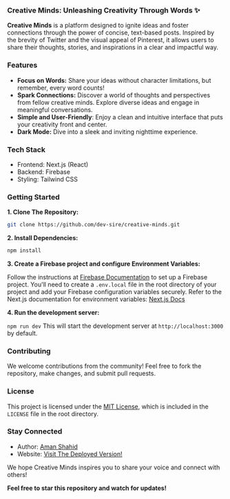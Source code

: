 ### Creative Minds: Unleashing Creativity Through Words ✨
**Creative Minds** is a platform designed to ignite ideas and foster connections through the power of concise, text-based posts. Inspired by the brevity of Twitter and the visual appeal of Pinterest, it allows users to share their thoughts, stories, and inspirations in a clear and impactful way.
### Features

- **Focus on Words:** Share your ideas without character limitations, but remember, every word counts!
- **Spark Connections:** Discover a world of thoughts and perspectives from fellow creative minds. Explore diverse ideas and engage in meaningful conversations.
- **Simple and User-Friendly**: Enjoy a clean and intuitive interface that puts your creativity front and center.
- **Dark Mode:** Dive into a sleek and inviting nighttime experience.
### Tech Stack

- Frontend: Next.js (React)
- Backend: Firebase
- Styling: Tailwind CSS

### Getting Started

**1. Clone The Repository:**
```Bash
git clone https://github.com/dev-sire/creative-minds.git
```
**2. Install Dependencies:**

```bash
npm install
``` 

**3. Create a Firebase project and configure Environment Variables:**     
 
Follow the instructions at [Firebase Documentation](https://firebase.google.com/docs/projects/api/workflow_set-up-and-manage-project ) to set up a Firebase project. You'll need to create a `.env.local` file in the root directory of your project and add your Firebase configuration variables securely. Refer to the Next.js documentation for environment variables: [Next.js Docs](https://nextjs.org/docs/pages/building-your-application/configuring/environment-variables.)

**4. Run the development server:**   

`npm run dev` This will start the development server at `http://localhost:3000` by default. 

### Contributing

We welcome contributions from the community! Feel free to fork the repository, make changes, and submit pull requests.

### License

This project is licensed under the [MIT License](https://opensource.org/license/mit), which is included in the `LICENSE` file in the root directory.

### Stay Connected

- Author: [Aman Shahid](www.linkedin.com/in/aman-shahid-32708a2b7)
- Website: [Visit The Deployed Version!](https://creativeminds-devsire.vercel.app/)

We hope Creative Minds inspires you to share your voice and connect with others!

**Feel free to star this repository and watch for updates!**
